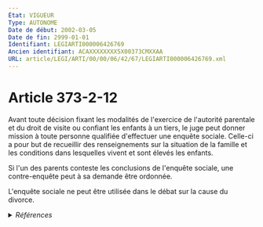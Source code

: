 ```yaml
---
État: VIGUEUR
Type: AUTONOME
Date de début: 2002-03-05
Date de fin: 2999-01-01
Identifiant: LEGIARTI000006426769
Ancien identifiant: ACAXXXXXXXX5X00373CMXXAA
URL: article/LEGI/ARTI/00/00/06/42/67/LEGIARTI000006426769.xml
---
```


<h1>Article 373-2-12</h1>

Avant toute décision fixant les modalités de l'exercice de l'autorité parentale
et du droit de visite ou confiant les enfants à un tiers, le juge peut donner
mission à toute personne qualifiée d'effectuer une enquête sociale. Celle-ci a
pour but de recueillir des renseignements sur la situation de la famille et les
conditions dans lesquelles vivent et sont élevés les enfants.<br />

Si l'un des parents conteste les conclusions de l'enquête sociale, une
contre-enquête peut à sa demande être ordonnée.<br />

L'enquête sociale ne peut être utilisée dans le débat sur la cause du divorce.


<details>
  <summary><em>Références</em></summary>

  <h2>Articles faisant référence à l'article</h2>
  
  <ul>
    <li>
      <a href="https://legal.tricoteuses.fr//redirection/LEGIARTI000022469784?vers=git&vers=legifrance">Code civil - article 373-2-11 AUTONOME VIGUEUR, en vigueur depuis le 2010-07-11</a> CITATION source
    </li>
    <li>
      <a href="https://legal.tricoteuses.fr//redirection/LEGIARTI000006411885?vers=git&vers=legifrance">Code de procédure civile - article 1078 AUTONOME MODIFIE_MORT_NE, en vigueur du 2005-01-01 au 2004-10-31</a> CITATION source
    </li>
    <li>
      <a href="https://legal.tricoteuses.fr//redirection/LEGIARTI000006426768?vers=git&vers=legifrance">Code civil - article 373-2-11 AUTONOME MODIFIE, en vigueur du 2002-03-05 au 2010-07-11</a> CITATION source
    </li>
    <li>
      <a href="https://legal.tricoteuses.fr//redirection/LEGIARTI000006411862?vers=git&vers=legifrance">Code de procédure civile - article 1072 AUTONOME VIGUEUR, en vigueur depuis le 2005-01-01</a> CITATION source
    </li>
    <li>
      <a href="https://legal.tricoteuses.fr//redirection/LEGIARTI000006284696?vers=git&vers=legifrance">LOI n° 2002-305 du 4 mars 2002 relative à l'autorité parentale - article 5 ENTIEREMENT_MODIF</a> CREATION cible
    </li>
  </ul>
  
  <h2>Textes faisant référence à l'article</h2>
  
  <ul>
    <li>
      <a href="https://legal.tricoteuses.fr//redirection/JORFTEXT000020380599?vers=git&vers=legifrance">Arrêté du 12 mars 2009 pris en application de l'article 12 du décret n° 2009-285 du 12 mars 2009 relatif aux enquêteurs sociaux et à la tarification des enquêtes sociales en matière civile</a> CITATION source
    </li>
    <li>
      <a href="https://legal.tricoteuses.fr//redirection/JORFTEXT000020380539?vers=git&vers=legifrance">Décret n° 2009-285 du 12 mars 2009 relatif aux enquêteurs sociaux et à la tarification des enquêtes sociales en matière civile</a> CITATION source
    </li>
  </ul>
  
  <h2>Références faites par l'article</h2>
  
  <ul>
    <li>
      2002-03-04 CREATION source <a href="https://legal.tricoteuses.fr//redirection/LEGIARTI000006284696?vers=git&vers=legifrance">LOI n° 2002-305 du 4 mars 2002 relative à l'autorité parentale - article 5 ENTIEREMENT_MODIF</a>
    </li>
    <li>
      2999-01-01 CITATION cible <a href="https://legal.tricoteuses.fr//redirection/LEGIARTI000022469784?vers=git&vers=legifrance">Code civil - article 373-2-11 AUTONOME VIGUEUR, en vigueur depuis le 2010-07-11</a>
    </li>
    <li>
      2999-01-01 CITATION cible <a href="https://legal.tricoteuses.fr//redirection/LEGIARTI000006411862?vers=git&vers=legifrance">Code de procédure civile - article 1072 AUTONOME VIGUEUR, en vigueur depuis le 2005-01-01</a>
    </li>
    <li>
      2999-01-01 CITATION cible <a href="https://legal.tricoteuses.fr//redirection/LEGIARTI000006411885?vers=git&vers=legifrance">Code de procédure civile - article 1078 AUTONOME MODIFIE_MORT_NE, en vigueur du 2005-01-01 au 2004-10-31</a>
    </li>
    <li>
      CODIFICATION source Loi 1803-03-14
    </li>
  </ul>
</details>
